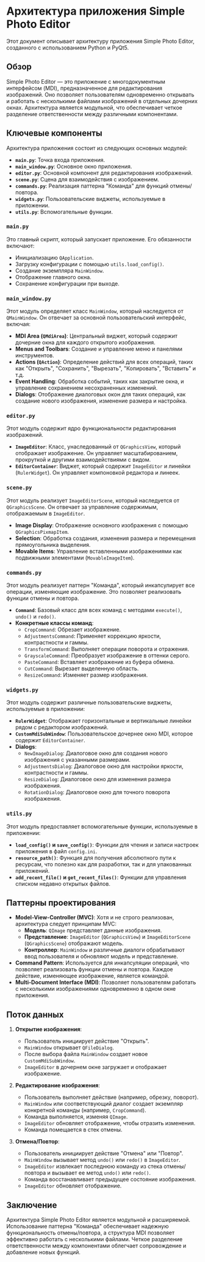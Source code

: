 
# Архитектура приложения Simple Photo Editor

Этот документ описывает архитектуру приложения Simple Photo Editor, созданного с использованием Python и PyQt5.

## Обзор

Simple Photo Editor — это приложение с многодокументным интерфейсом (MDI), предназначенное для редактирования изображений. Оно позволяет пользователям одновременно открывать и работать с несколькими файлами изображений в отдельных дочерних окнах. Архитектура является модульной, что обеспечивает четкое разделение ответственности между различными компонентами.

## Ключевые компоненты

Архитектура приложения состоит из следующих основных модулей:

- **`main.py`**: Точка входа приложения.
- **`main_window.py`**: Основное окно приложения.
- **`editor.py`**: Основной компонент для редактирования изображений.
- **`scene.py`**: Сцена для взаимодействия с изображением.
- **`commands.py`**: Реализация паттерна "Команда" для функций отмены/повтора.
- **`widgets.py`**: Пользовательские виджеты, используемые в приложении.
- **`utils.py`**: Вспомогательные функции.

### `main.py`

Это главный скрипт, который запускает приложение. Его обязанности включают:
- Инициализацию `QApplication`.
- Загрузку конфигурации с помощью `utils.load_config()`.
- Создание экземпляра `MainWindow`.
- Отображение главного окна.
- Сохранение конфигурации при выходе.

### `main_window.py`

Этот модуль определяет класс `MainWindow`, который наследуется от `QMainWindow`. Он отвечает за основной пользовательский интерфейс, включая:
- **MDI Area (`QMdiArea`)**: Центральный виджет, который содержит дочерние окна для каждого открытого изображения.
- **Menus and Toolbars**: Создание и управление меню и панелями инструментов.
- **Actions (`QAction`)**: Определение действий для всех операций, таких как "Открыть", "Сохранить", "Вырезать", "Копировать", "Вставить" и т.д.
- **Event Handling**: Обработка событий, таких как закрытие окна, и управление сохранением несохраненных изменений.
- **Dialogs**: Отображение диалоговых окон для таких операций, как создание нового изображения, изменение размера и настройка.

### `editor.py`

Этот модуль содержит ядро функциональности редактирования изображений.
- **`ImageEditor`**: Класс, унаследованный от `QGraphicsView`, который отображает изображение. Он управляет масштабированием, прокруткой и другими взаимодействиями с видом.
- **`EditorContainer`**: Виджет, который содержит `ImageEditor` и линейки (`RulerWidget`). Он управляет компоновкой редактора и линеек.

### `scene.py`

Этот модуль реализует `ImageEditorScene`, который наследуется от `QGraphicsScene`. Он отвечает за управление содержимым, отображаемым в `ImageEditor`.
- **Image Display**: Отображение основного изображения с помощью `QGraphicsPixmapItem`.
- **Selection**: Обработка создания, изменения размера и перемещения прямоугольника выделения.
- **Movable Items**: Управление вставленными изображениями как подвижными элементами (`MovableImageItem`).

### `commands.py`

Этот модуль реализует паттерн "Команда", который инкапсулирует все операции, изменяющие изображение. Это позволяет реализовать функции отмены и повтора.
- **`Command`**: Базовый класс для всех команд с методами `execute()`, `undo()` и `redo()`.
- **Конкретные классы команд**:
    - `CropCommand`: Обрезает изображение.
    - `AdjustmentsCommand`: Применяет коррекцию яркости, контрастности и гаммы.
    - `TransformCommand`: Выполняет операции поворота и отражения.
    - `GrayscaleCommand`: Преобразует изображение в оттенки серого.
    - `PasteCommand`: Вставляет изображение из буфера обмена.
    - `CutCommand`: Вырезает выделенную область.
    - `ResizeCommand`: Изменяет размер изображения.

### `widgets.py`

Этот модуль содержит различные пользовательские виджеты, используемые в приложении:
- **`RulerWidget`**: Отображает горизонтальные и вертикальные линейки рядом с редактором изображений.
- **`CustomMdiSubWindow`**: Пользовательское дочернее окно MDI, которое содержит `EditorContainer`.
- **Dialogs**:
    - `NewImageDialog`: Диалоговое окно для создания нового изображения с указанными размерами.
    - `AdjustmentsDialog`: Диалоговое окно для настройки яркости, контрастности и гаммы.
    - `ResizeDialog`: Диалоговое окно для изменения размера изображения.
    - `RotationDialog`: Диалоговое окно для точного поворота изображения.

### `utils.py`

Этот модуль предоставляет вспомогательные функции, используемые в приложении:
- **`load_config()` и `save_config()`**: Функции для чтения и записи настроек приложения в файл `config.ini`.
- **`resource_path()`**: Функция для получения абсолютного пути к ресурсам, что полезно как для разработки, так и для упакованных приложений.
- **`add_recent_file()` и `get_recent_files()`**: Функции для управления списком недавно открытых файлов.

## Паттерны проектирования

- **Model-View-Controller (MVC)**: Хотя и не строго реализован, архитектура следует принципам MVC:
    - **Модель**: `QImage` представляет данные изображения.
    - **Представление**: `ImageEditor` (`QGraphicsView`) и `ImageEditorScene` (`QGraphicsScene`) отображают модель.
    - **Контроллер**: `MainWindow` и различные диалоги обрабатывают ввод пользователя и обновляют модель и представление.
- **Command Pattern**: Используется для инкапсуляции операций, что позволяет реализовать функции отмены и повтора. Каждое действие, изменяющее изображение, является командой.
- **Multi-Document Interface (MDI)**: Позволяет пользователям работать с несколькими изображениями одновременно в одном окне приложения.

## Поток данных

1. **Открытие изображения**:
   - Пользователь инициирует действие "Открыть".
   - `MainWindow` открывает `QFileDialog`.
   - После выбора файла `MainWindow` создает новое `CustomMdiSubWindow`.
   - `ImageEditor` в дочернем окне загружает и отображает изображение.

2. **Редактирование изображения**:
   - Пользователь выполняет действие (например, обрезку, поворот).
   - `MainWindow` или соответствующий диалог создает экземпляр конкретной команды (например, `CropCommand`).
   - Команда выполняется, изменяя `QImage`.
   - `ImageEditor` обновляет отображение, чтобы отразить изменения.
   - Команда помещается в стек отмены.

3. **Отмена/Повтор**:
   - Пользователь инициирует действие "Отмена" или "Повтор".
   - `MainWindow` вызывает метод `undo()` или `redo()` в `ImageEditor`.
   - `ImageEditor` извлекает последнюю команду из стека отмены/повтора и вызывает ее метод `undo()` или `redo()`.
   - Команда восстанавливает предыдущее состояние изображения.
   - `ImageEditor` обновляет отображение.

## Заключение

Архитектура Simple Photo Editor является модульной и расширяемой. Использование паттерна "Команда" обеспечивает надежную функциональность отмены/повтора, а структура MDI позволяет эффективно работать с несколькими файлами. Четкое разделение ответственности между компонентами облегчает сопровождение и добавление новых функций.
